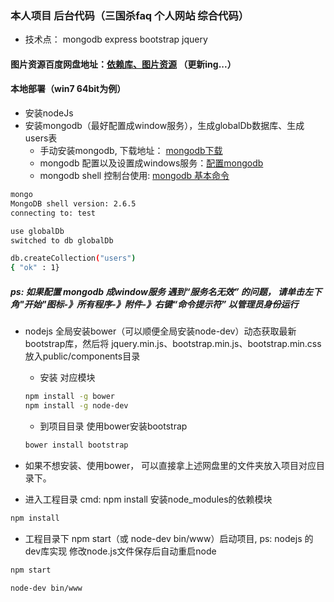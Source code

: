 
### 本人项目 后台代码（三国杀faq 个人网站 综合代码）
* 技术点： mongodb express bootstrap jquery

#### 图片资源百度网盘地址：[依赖库、图片资源](http://pan.baidu.com/s/1o67MPQi) （更新ing...）

#### 本地部署（win7 64bit为例）
* 安装nodeJs
* 安装mongodb（最好配置成window服务），生成globalDb数据库、生成users表
  * 手动安装mongodb, 下载地址： [mongodb下载](http://pan.baidu.com/s/1qWG5Lr2)
  * mongodb 配置以及设置成windows服务：[配置mongodb](http://blog.csdn.net/liusong0605/article/details/10574863)
  * mongodb shell 控制台使用: [mongodb 基本命令](http://www.cnblogs.com/xusir/archive/2012/12/24/2830957.html)
```Bash
mongo
MongoDB shell version: 2.6.5
connecting to: test

use globalDb
switched to db globalDb

db.createCollection("users")
{ "ok" : 1}

```
##### ps: 如果配置 mongodb 成window服务 遇到“服务名无效” 的问题， 请单击左下角"开始"图标-》所有程序-》附件-》右键“命令提示符” 以管理员身份运行

* nodejs 全局安装bower（可以顺便全局安装node-dev）动态获取最新bootstrap库，然后将 jquery.min.js、bootstrap.min.js、bootstrap.min.css放入public/components目录
  * 安装 对应模块
  ```Bash
  npm install -g bower 
  npm install -g node-dev
  ```
  * 到项目目录 使用bower安装bootstrap
  ```Bash
  bower install bootstrap
  ```
* 如果不想安装、使用bower， 可以直接拿上述网盘里的文件夹放入项目对应目录下。

* 进入工程目录 cmd: npm install 安装node_modules的依赖模块
```Bash
npm install
```

* 工程目录下 npm start（或 node-dev bin/www）启动项目, ps: nodejs 的 dev库实现 修改node.js文件保存后自动重启node 
```Bash
npm start
```
```Bash
node-dev bin/www
```
